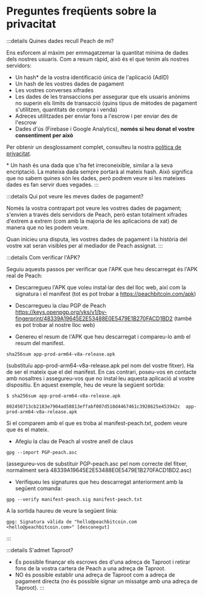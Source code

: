 # Preguntes freqüents sobre la privacitat

:::details Quines dades recull Peach de mi?

Ens esforcem al màxim per emmagatzemar la quantitat mínima de dades dels nostres usuaris. Com a resum ràpid, això és el que tenim als nostres servidors:

- Un hash\* de la vostra identificació única de l'aplicació (AdID)
- Un hash de les vostres dades de pagament
- Les vostres converses xifrades
- Les dades de les transaccions per assegurar que els usuaris anònims no superin els límits de transacció (quins tipus de mètodes de pagament s'utilitzen, quantitats de compra i venda)
- Adreces utilitzades per enviar fons a l'escrow i per enviar des de l'escrow
- Dades d'ús (Firebase i Google Analytics), **només si heu donat el vostre consentiment per això**

Per obtenir un desglossament complet, consulteu la nostra [política de privacitat](/privacy-policy/).

\* Un hash és una dada que s'ha fet irreconeixible, similar a la seva encriptació. La mateixa dada sempre portarà al mateix hash. Això significa que no sabem quines són les dades, però podrem veure si les mateixes dades es fan servir dues vegades.
:::

:::details Qui pot veure les meves dades de pagament?

Només la vostra contrapart pot veure les vostres dades de pagament; s'envien a través dels servidors de Peach, però estan totalment xifrades d'extrem a extrem (com amb la majoria de les aplicacions de xat) de manera que no les podem veure.

Quan inicieu una disputa, les vostres dades de pagament i la història del vostre xat seran visibles per al mediador de Peach assignat.
:::

:::details Com verificar l'APK?

Seguiu aquests passos per verificar que l'APK que heu descarregat és l'APK real de Peach:

- Descarregueu l'APK que voleu instal·lar des del lloc web, així com la signatura i el manifest (tot es pot trobar a https://peachbitcoin.com/apk)

- Descarregueu la clau PGP de Peach https://keys.openpgp.org/vks/v1/by-fingerprint/48339A19645E2E53488E0E5479E1B270FACD1BD2 (també es pot trobar al nostre lloc web)

- Genereu el resum de l'APK que heu descarregat i compareu-lo amb el resum del manifest.

```
sha256sum app-prod-arm64-v8a-release.apk
```
(substituïu app-prod-arm64-v8a-release.apk pel nom del vostre fitxer). Ha de ser el mateix que el del manifest. En cas contrari, poseu-vos en contacte amb nosaltres i assegureu-vos que no instal·leu aquesta aplicació al vostre dispositiu. En aquest exemple, heu de veure la següent sortida:
```
$ sha256sum app-prod-arm64-v8a-release.apk

802450713cb2183e7904ad58813effabf007d518d4467461c3928625e453942c  app-prod-arm64-v8a-release.apk
```
Si el comparem amb el que es troba al manifest-peach.txt, podem veure que és el mateix.

- Afegiu la clau de Peach al vostre anell de claus
```
gpg --import PGP-peach.asc
```
(assegureu-vos de substituir PGP-peach.asc pel nom correcte del fitxer, normalment serà 48339A19645E2E53488E0E5479E1B270FACD1BD2.asc)

- Verifiqueu les signatures que heu descarregat anteriorment amb la següent comanda:
```
gpg --verify manifest-peach.sig manifest-peach.txt
``` 
A la sortida haureu de veure la següent línia:
```
gpg: Signatura vàlida de "hello@peachbitcoin.com <hello@peachbitcoin.com>" [desconegut]
```
:::

:::details S'admet Taproot?

- És possible finançar els escrows des d'una adreça de Taproot i retirar fons de la vostra cartera de Peach a una adreça de Taproot.
- NO és possible establir una adreça de Taproot com a adreça de pagament directa (no és possible signar un missatge amb una adreça de Taproot).
:::
